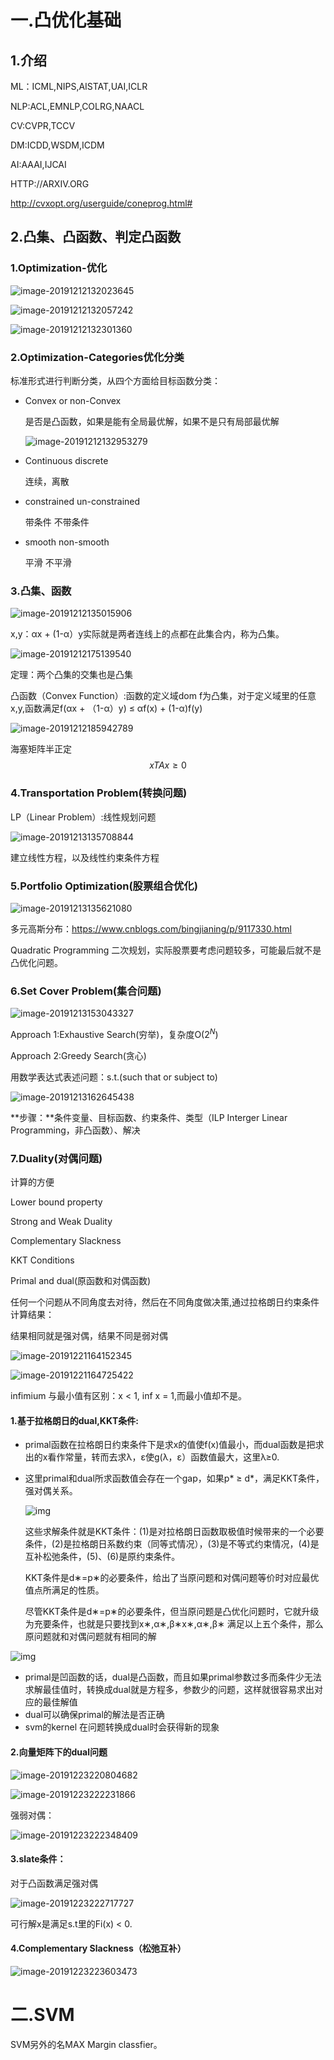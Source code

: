 # 一.凸优化基础

## 1.介绍

ML：ICML,NIPS,AISTAT,UAI,ICLR

NLP:ACL,EMNLP,COLRG,NAACL

CV:CVPR,TCCV

DM:ICDD,WSDM,ICDM

AI:AAAI,IJCAI

HTTP://ARXIV.ORG

http://cvxopt.org/userguide/coneprog.html#

## 2.凸集、凸函数、判定凸函数

### 1.Optimization-优化

![image-20191212132023645](image-20191212132023645.png)

![image-20191212132057242](C:/Users/LeeChan/AppData/Roaming/Typora/typora-user-images/image-20191212132057242.png)

![image-20191212132301360](image-20191212132301360.png)

### 2.Optimization-Categories优化分类

标准形式进行判断分类，从四个方面给目标函数分类：

- Convex   or  non-Convex

  是否是凸函数，如果是能有全局最优解，如果不是只有局部最优解

  ![image-20191212132953279](image-20191212132953279.png)

- Continuous   discrete

  连续，离散

- constrained  un-constrained

  带条件 不带条件

- smooth non-smooth

  平滑 不平滑

### 3.凸集、函数

![image-20191212135015906](image-20191212135015906.png)

x,y：αx + (1-α）y实际就是两者连线上的点都在此集合内，称为凸集。

![image-20191212175139540](image-20191212175139540.png)

定理：两个凸集的交集也是凸集

凸函数（Convex Function）:函数的定义域dom f为凸集，对于定义域里的任意x,y,函数满足f(αx + （1-α）y) ≤ αf(x) + (1-α)f(y)

![image-20191212185942789](image-20191212185942789.png)

海塞矩阵半正定 
$$
xTAx ≥ 0
$$



### 4.Transportation Problem(转换问题)

LP（Linear Problem）:线性规划问题

![image-20191213135708844](image-20191213135708844.png)

建立线性方程，以及线性约束条件方程

### 5.Portfolio Optimization(股票组合优化)

![image-20191213135621080](image-20191213135621080.png)

多元高斯分布：https://www.cnblogs.com/bingjianing/p/9117330.html

Quadratic Programming 二次规划，实际股票要考虑问题较多，可能最后就不是凸优化问题。



### 6.Set Cover Problem(集合问题)

![image-20191213153043327](image-20191213153043327.png)

Approach 1:Exhaustive Search(穷举)，复杂度O($2^N$)

Approach 2:Greedy Search(贪心)

用数学表达式表述问题：s.t.(such that  or  subject to)

![image-20191213162645438](image-20191213162645438.png)

**步骤：**条件变量、目标函数、约束条件、类型（ILP Interger Linear Programming，非凸函数）、解决



### 7.Duality(对偶问题)

计算的方便 

Lower bound property

Strong and Weak Duality

Complementary Slackness

KKT Conditions



Primal and dual(原函数和对偶函数)

任何一个问题从不同角度去对待，然后在不同角度做决策,通过拉格朗日约束条件计算结果：

结果相同就是强对偶，结果不同是弱对偶

![image-20191221164152345](image-20191221164152345.png)

![image-20191221164725422](C:/Users/LeeChan/AppData/Roaming/Typora/typora-user-images/image-20191221164725422.png)

infimium 与最小值有区别：x < 1, inf x = 1,而最小值却不是。

#### 1.基于拉格朗日的dual,KKT条件:

- primal函数在拉格朗日约束条件下是求x的值使f(x)值最小，而dual函数是把求出的x看作常量，转而去求λ，ε使g(λ，ε）函数值最大，这里λ≥0.

- 这里primal和dual所求函数值会存在一个gap，如果p* ≥ d*，满足KKT条件，强对偶关系。

  ![img](https://img-blog.csdn.net/20150609160802317?watermark/2/text/aHR0cDovL2Jsb2cuY3Nkbi5uZXQvam9obm55Y29uc3RhbnRpbmU=/font/5a6L5L2T/fontsize/400/fill/I0JBQkFCMA==/dissolve/70/gravity/Center)

  这些求解条件就是KKT条件：(1)是对拉格朗日函数取极值时候带来的一个必要条件，(2)是拉格朗日系数约束（同等式情况），(3)是不等式约束情况，(4)是互补松弛条件，(5)、(6)是原约束条件。
  
  KKT条件是d∗=p∗的必要条件，给出了当原问题和对偶问题等价时对应最优值点所满足的性质。
  
  尽管KKT条件是d∗=p∗的必要条件，但当原问题是凸优化问题时，它就升级为充要条件，也就是只要找到x∗,α∗,β∗x∗,α∗,β∗ 满足以上五个条件，那么原问题就和对偶问题就有相同的解

![img](20150609162346508)

- primal是凹函数的话，dual是凸函数，而且如果primal参数过多而条件少无法求解最佳值时，转换成dual就是方程多，参数少的问题，这样就很容易求出对应的最佳解值
- dual可以确保primal的解法是否正确
- svm的kernel  在问题转换成dual时会获得新的现象



#### 2.向量矩阵下的dual问题

![image-20191223220804682](image-20191223220804682.png)

![image-20191223222231866](C:/Users/LeeChan/AppData/Roaming/Typora/typora-user-images/image-20191223222231866.png)



强弱对偶：

![image-20191223222348409](image-20191223222348409.png)



#### 3.slate条件：

对于凸函数满足强对偶

![image-20191223222717727](image-20191223222717727.png)

可行解x是满足s.t里的Fi(x) < 0.

#### 4.Complementary Slackness（松弛互补）

![image-20191223223603473](image-20191223223603473.png)



# 二.SVM

SVM另外的名MAX Margin classfier。